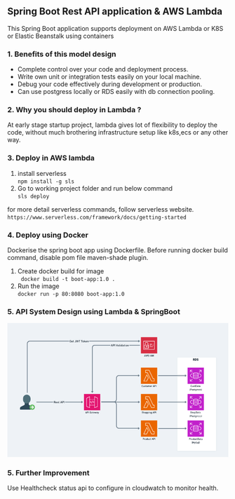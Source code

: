 ## Spring Boot Rest API application & AWS Lambda

This Spring Boot application supports deployment on AWS Lambda or K8S or Elastic Beanstalk using containers

### 1. Benefits of this model design
- Complete control over your code and deployment process.
- Write own unit or integration tests easily on your local machine.
- Debug your code effectively during development or production.
- Can use postgress locally or RDS easily with db connection pooling.


### 2. Why you should deploy in Lambda ?
At early stage startup project, lambda gives lot of flexibility to deploy the code,
without much brothering infrastructure setup like k8s,ecs or any other way.

### 3. Deploy in AWS lambda
1. install serverless \
   ``npm install -g sls``
2. Go to working project folder and run below command \
   ``sls deploy``

for more detail serverless commands, follow serverless website.\
`https://www.serverless.com/framework/docs/getting-started`


### 4. Deploy using Docker
Dockerise the spring boot app using Dockerfile. Before running docker build command,
disable pom file maven-shade plugin.
1. Create docker build for image \
   `` docker build -t boot-app:1.0 .``
2. Run the image \
   ``docker run -p 80:8080 boot-app:1.0``

### 5. API System Design using Lambda & SpringBoot

![Alt text](img/api_design.jpg?raw=true "Api Design using Lambda & SpringBoot")

### 5. Further Improvement
Use Healthcheck status api to configure in cloudwatch to monitor health.
